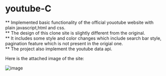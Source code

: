 # youtube-C
** Implemented basic functionality of the official youotube website with plain javascript,html and css.<br>
** The design of this clone site is slightly different from the original.<br>
** It includes some style and color changes which include search bar style, pagination feature which is not present in the origial one.<br>
** The project also implement the youtube data api.<br>

Here is the attached image of the site:

![image](https://github.com/csadhok-38/youtube-C/assets/109841914/302ec214-58c0-4d51-b2ba-6e110368e3ac)


